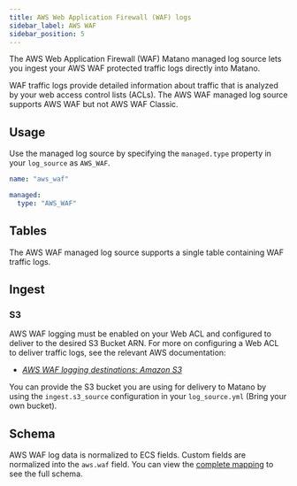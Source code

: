 ```yaml
---
title: AWS Web Application Firewall (WAF) logs
sidebar_label: AWS WAF
sidebar_position: 5
---
```


The AWS Web Application Firewall (WAF) Matano managed log source lets you ingest your AWS WAF protected traffic logs directly into Matano.

WAF traffic logs provide detailed information about traffic that is analyzed by your web access control lists (ACLs). The AWS WAF managed log source supports AWS WAF but not AWS WAF Classic.

## Usage

Use the managed log source by specifying the `managed.type` property in your `log_source` as `AWS_WAF`.

```yml
name: "aws_waf"

managed:
  type: "AWS_WAF"
```

## Tables

The AWS WAF managed log source supports a single table containing WAF traffic logs.

## Ingest

### S3

AWS WAF logging must be enabled on your Web ACL and configured to deliver to the desired S3 Bucket ARN. For more on configuring a Web ACL to deliver traffic logs, see the relevant AWS documentation:

- [*AWS WAF logging destinations: Amazon S3*](https://docs.aws.amazon.com/waf/latest/developerguide/logging-s3.html)

You can provide the S3 bucket you are using for delivery to Matano by using the `ingest.s3_source` configuration in your `log_source.yml` (Bring your own bucket).

## Schema

AWS WAF log data is normalized to ECS fields. Custom fields are normalized into the `aws.waf` field. You can view the [complete mapping][1] to see the full schema.

[1]: https://github.com/matanolabs/matano/blob/main/data/managed/log_sources/aws_waf/log_source.yml